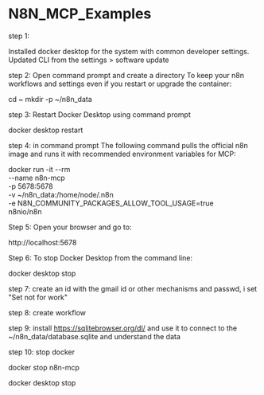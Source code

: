 # N8N_MCP_Examples

step 1:

Installed docker desktop for the system with common developer settings. Updated CLI from the settings > software update

step 2: Open command prompt and create a directory To keep your n8n workflows and settings even if you restart or upgrade the container:

cd ~
mkdir -p ~/n8n_data

step 3: Restart Docker Desktop using command prompt

docker desktop restart

step 4: in command prompt The following command pulls the official n8n image and runs it with recommended environment variables for MCP:

docker run -it --rm \
  --name n8n-mcp \
  -p 5678:5678 \
  -v ~/n8n_data:/home/node/.n8n \
  -e N8N_COMMUNITY_PACKAGES_ALLOW_TOOL_USAGE=true \
  n8nio/n8n

  Step 5: Open your browser and go to: 
  
  http://localhost:5678

  Step 6: To stop Docker Desktop from the command line:
  
  docker desktop stop

  step 7: create an id with the gmail id or other mechanisms and passwd, i set "Set not for work"

  step 8: create workflow

  step 9: install https://sqlitebrowser.org/dl/ and use it to connect to the ~/n8n_data/database.sqlite and understand the data

  step 10: stop docker
  
  docker stop n8n-mcp
  
  docker desktop stop
  
